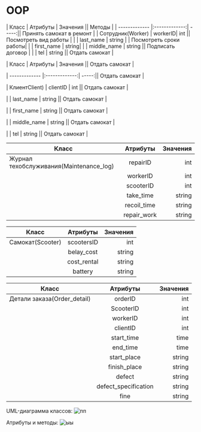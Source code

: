 # OOP
| Класс      | Атрибуты         | Значения  ||       Методы      |
| ------------- |:-------------:| -----:||         Принять самокат в ремонт   |
| Сотрудник(Worker)    | workerID| int ||               Посмотреть вид работы   |
|     | last_name     |   string | |                      Посмотреть сроки работы|
| | first_name   |    string|
| |   middle_name            |    string   ||         Подписать договор     |
| |      tel         |      string ||          Отдать самокат        |





|  Класс    |      Атрибуты    | Значения  ||          Отдать самокат        |

| ------------- |:-------------:| -----:||          Отдать самокат        |

|   КлиентClient)   | сlientID | int ||          Отдать самокат        |

|     |    last_name    | string ||          Отдать самокат        |

|  |     first_name  |   string  ||          Отдать самокат        |

| |   middle_name            |    string   ||          Отдать самокат        |

| |      tel         |      string ||          Отдать самокат        |






|  Класс    |      Атрибуты    | Значения  |
| ------------- |:-------------:| -----:|
|   Журнал техобслуживания(Maintenance_log)  | repairID | int |
|     |    workerID    | int |
|  |     scooterID |   int  |
| |   take_time           |    string   |
| |     recoil_time        |      string |
| |     repair_work       |      string |



|  Класс    |      Атрибуты    | Значения  |
| ------------- |:-------------:| -----:|
|  Самокат(Scooter)  | scootersID | int |
|     |   belay_cost   | string |
| |   сost_rental          |    string   |
| |     battery       |      string |



|  Класс    |      Атрибуты    | Значения  |
| ------------- |:-------------:| -----:|
|   Детали заказа(Order_detail)  | orderID| int |
|     |    ScooterID    | int |
|  |     workerID |   int  |
| |   clientID          |    int  |
| |     start_time       |      time|
| |     end_time    |      time |
| |   start_place         |    string   |
| |     finish_place       |      string |
| |     defect   |      string |
| |     defect_specification      |      string |
| |     fine  |      string |

UML-диаграмма классов:
![пп](https://user-images.githubusercontent.com/104257748/169642702-475b2b2f-90fd-4fc9-918a-63f52dc15d84.png)



Атрибуты и методы:
![ыы](https://user-images.githubusercontent.com/104257748/169642230-722043b0-826a-42f3-af84-eb9182410904.png)



